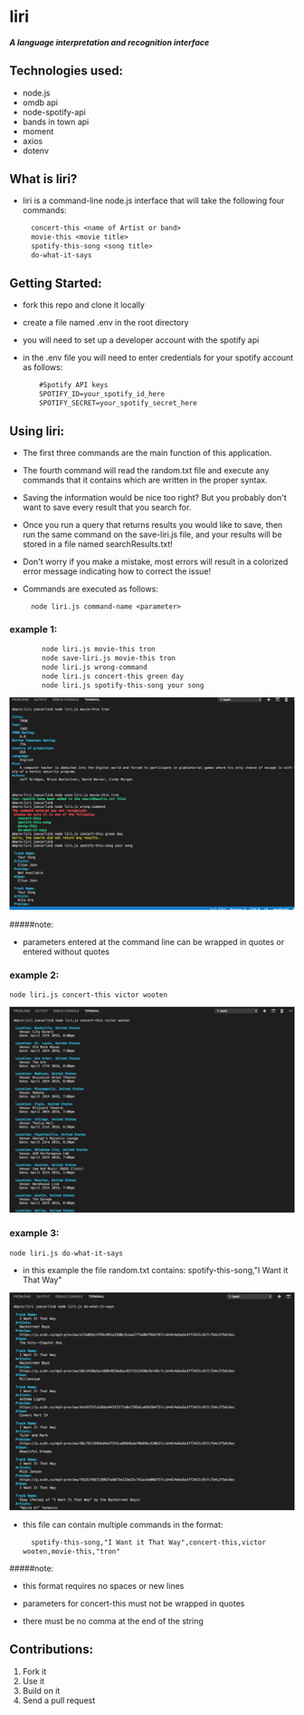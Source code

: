 # liri
##### A language interpretation and recognition interface



## Technologies used:
- node.js
- omdb api
- node-spotify-api
- bands in town api
- moment
- axios
- dotenv

## What is liri?
- liri is a command-line node.js interface that will take the following four commands:

        concert-this <name of Artist or band>
        movie-this <movie title>
        spotify-this-song <song title>
        do-what-it-says 
        

## Getting Started:
- fork this repo and clone it locally
- create a file named .env in the root directory
- you will need to set up a developer account with the spotify api
- in the .env file you will need to enter credentials for your spotify account as follows:

          #Spotify API keys
          SPOTIFY_ID=your_spotify_id_here
          SPOTIFY_SECRET=your_spotify_secret_here

## Using liri:

- The first three commands are the main function of this application.
- The fourth command <do-what-it-says> will read the random.txt file and execute
        any commands that it contains which are written in the proper syntax.
    
- Saving the information would be nice too right? But you probably don't want to save every result
        that you search for.
- Once you run a query that returns results you would like to save, then run the same command on the save-liri.js file, and your results will be stored in a file named searchResults.txt!

- Don't worry if you make a mistake, most errors will result in a colorized error message indicating how to correct the issue!

- Commands are executed as follows:
        
        node liri.js command-name <parameter> 

###  example 1:
            node liri.js movie-this tron
            node save-liri.js movie-this tron
            node liri.js wrong-command
            node liri.js concert-this green day
            node liri.js spotify-this-song your song

![tron search result](/Images/movieAndSpotify.png)
   
#####note: 
- parameters entered at the command line can
                   be wrapped in quotes or entered without quotes

### example 2: 
    node liri.js concert-this victor wooten

 ![victor wooten search result](/Images/concert-this.png)

### example 3:
    node liri.js do-what-it-says
- in this example the file random.txt contains:
                spotify-this-song,"I Want it That Way"

![do-what-it-says command result](/Images/do-what-it-says.png)

- this file can contain multiple commands in the format:


        spotify-this-song,"I Want it That Way",concert-this,victor wooten,movie-this,"tron" 
                                           


#####note: 

- this format requires no spaces or new lines 

- parameters for concert-this must not be wrapped in quotes
                  
- there must be no comma at the end of the string

## Contributions:
1. Fork it
2. Use it
3. Build on it
4. Send a pull request

                          




                            

        
        


    

    




